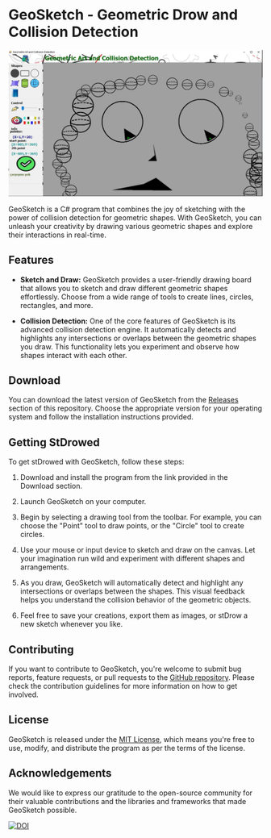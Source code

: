 # GeoSketch - Geometric Drow and Collision Detection

![GeoSketch Screenshot](images/Screenshot.jpg)

GeoSketch is a C# program that combines the joy of sketching with the power of collision detection for geometric shapes. With GeoSketch, you can unleash your creativity by drawing various geometric shapes and explore their interactions in real-time.

## Features

- **Sketch and Draw:** GeoSketch provides a user-friendly drawing board that allows you to sketch and draw different geometric shapes effortlessly. Choose from a wide range of tools to create lines, circles, rectangles, and more.

- **Collision Detection:** One of the core features of GeoSketch is its advanced collision detection engine. It automatically detects and highlights any intersections or overlaps between the geometric shapes you draw. This functionality lets you experiment and observe how shapes interact with each other.

## Download

You can download the latest version of GeoSketch from the [Releases](https://github.com/your-repository/releases) section of this repository. Choose the appropriate version for your operating system and follow the installation instructions provided.

## Getting StDrowed

To get stDrowed with GeoSketch, follow these steps:

1. Download and install the program from the link provided in the Download section.

1. Launch GeoSketch on your computer.

1. Begin by selecting a drawing tool from the toolbar. For example, you can choose the "Point" tool to draw points, or the "Circle" tool to create circles.

1. Use your mouse or input device to sketch and draw on the canvas. Let your imagination run wild and experiment with different shapes and arrangements.

1. As you draw, GeoSketch will automatically detect and highlight any intersections or overlaps between the shapes. This visual feedback helps you understand the collision behavior of the geometric objects.

1. Feel free to save your creations, export them as images, or stDrow a new sketch whenever you like.

## Contributing

If you want to contribute to GeoSketch, you're welcome to submit bug reports, feature requests, or pull requests to the [GitHub repository](https://github.com/your-repository). Please check the contribution guidelines for more information on how to get involved.

## License

GeoSketch is released under the [MIT License](LICENSE), which means you're free to use, modify, and distribute the program as per the terms of the license.

## Acknowledgements

We would like to express our gratitude to the open-source community for their valuable contributions and the libraries and frameworks that made GeoSketch possible.


[![DOI](https://zenodo.org/badge/DOI/10.5281/zenodo.8266308.svg)](https://doi.org/10.5281/zenodo.8266308)
